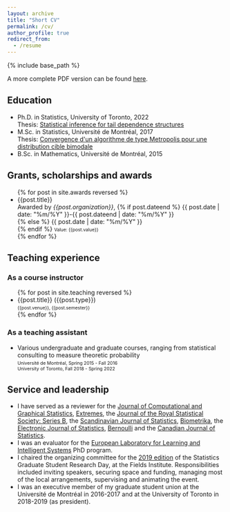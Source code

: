 ```yaml
---
layout: archive
title: "Short CV"
permalink: /cv/
author_profile: true
redirect_from:
  - /resume
---
```


{% include base_path %}

A more complete PDF version can be found <a href="/files/cv.pdf">here</a>.

<h2>Education</h2>
  <ul>
    <li>
		Ph.D. in Statistics, University of Toronto, 2022<br>
		Thesis: <a href="https://mic-lalancette.github.io/files/thesis_PhD.pdf">Statistical inference for tail dependence structures</a>
	</li>
    <li>
		M.Sc. in Statistics, Université de Montréal, 2017<br>
		Thesis: <a href="https://mic-lalancette.github.io/files/thesis_MSc.pdf">Convergence d'un algorithme de type Metropolis pour une distribution cible bimodale</a>
	</li>
    <li>
		B.Sc. in Mathematics, Université de Montréal, 2015
	</li>
  </ul>

<h2>Grants, scholarships and awards</h2>
  <ul>{% for post in site.awards reversed %}
    <li>
      {{post.title}}<br>
      Awarded by <i>{{post.organization}}</i>,
      {% if post.dateend %}
        {{ post.date | date: "%m/%Y" }}-{{ post.dateend | date: "%m/%Y" }}<br>
      {% else %}
        {{ post.date | date: "%m/%Y" }}<br>
      {% endif %}
      <small style="font-size:75%;">Value: {{post.value}}</small>
    </li>
  {% endfor %}</ul>

<!--
<h2>Publications</h2>
  <ul>{% for post in site.publications reversed %}
    <!-- {% include archive-single-cv.html %} - ->
    <li>
      {{post.authorsshort}} "{{post.title}}" ({{ post.date | default: "1900-01-01" | date: "%Y" }}).
	  <br><i>{{post.venue}}</i>
      <!--{% if post.macollection == "accepted" %}
        <br>To appear in <i>{{post.venue}}</i>
	  {& elsif post.macollection == "published" %}
		<br><i>{{post.venue}}</i>
      {% endif %}- ->
    </li>
  {% endfor %}</ul>

<h2>Talks and presentations</h2>
  <ul>{% for post in site.talks reversed %}
    <!-- {% include archive-single-talk-cv.html %} - ->
    <li>
      "{{post.title}}"<br>
      {{post.type}} at <i>{{post.venue}}.</i><br>
      <small style="font-size:75%;">{{post.location}}. {{post.date | default: "1900-01-01" | date: "%B %d, %Y" }}</small> <!-- This format used to describe the date is the "strftime format" - ->
    </li>
  {% endfor %}</ul>
-->

<h2>Teaching experience</h2>
<h3>As a course instructor</h3>
  <ul>{% for post in site.teaching reversed %}
    <li>
      {{post.title}} ({{post.type}})<br>
      <small style="font-size:75%;">{{post.venue}}, {{post.semester}}</small>
    </li>
  {% endfor %}</ul>
<h3>As a teaching assistant</h3>
  <ul>
    <!-- <li>
      Statistical Consultation, Communication, and Collaboration (Undergraduate course)<br>
      <small style="font-size:75%;">University of Toronto, Fall 2018 - Spring 2019</small>
    </li> -->
    <li>
      Various undergraduate and graduate courses, ranging from statistical consulting to measure theoretic probability<br>
      <small style="font-size:75%;">Université de Montréal, Spring 2015 - Fall 2016<br>University of Toronto, Fall 2018 - Spring 2022</small>
    </li>
  </ul>

<h2>Service and leadership</h2>
  <ul>
    <li>I have served as a reviewer for the <a href="https://www.tandfonline.com/toc/ucgs20/current">Journal of Computational and Graphical Statistics</a>, <a href="https://www.springer.com/journal/10687">Extremes</a>, the <a href="https://rss.onlinelibrary.wiley.com/journal/14679868">Journal of the Royal Statistical Society: Series B</a>, the <a href="https://onlinelibrary.wiley.com/journal/14679469">Scandinavian Journal of Statistics</a>, <a href="https://academic.oup.com/biomet">Biometrika</a>, the <a href="https://imstat.org/journals-and-publications/electronic-journal-of-statistics/">Electronic Journal of Statistics</a>, <a href="https://projecteuclid.org/journals/bernoulli">Bernoulli</a> and the <a href="https://onlinelibrary.wiley.com/journal/1708945x">Canadian Journal of Statistics</a>.</li>
	<li>I was an evaluator for the <a href="https://ellis.eu/">European Laboratory for Learning and Intelligent Systems</a> PhD program.</li>
	<li>I chaired the organizing committee for the <a href="http://www.fields.utoronto.ca/activities/18-19/stats-research-day">2019 edition</a> of the Statistics Graduate Student Research Day, at the Fields Institute. Responsibilities included inviting speakers, securing space and funding, managing most of the local arrangements, supervising and animating the event.</li>
    <li>I was an executive member of my graduate student union at the Université de Montréal in 2016-2017 and at the University of Toronto in 2018-2019 (as president).</li>
  </ul>
  

